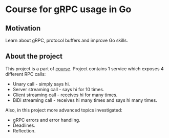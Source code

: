 # Course for gRPC usage in Go

## Motivation

Learn about gRPC, protocol buffers and improve Go skills.

## About the project

This project is a part of [course](https://www.udemy.com/course/grpc-golang/). Project contains 1 service which exposes 4 different RPC calls:

- Unary call - simply says hi.
- Server streaming call - says hi for 10 times.
- Client streaming call - receives hi for many times.
- BiDi streaming call - receives hi many times and says hi many times.

Also, in this project more advanced topics investigated:

- gRPC errors and error handling.
- Deadlines.
- Reflection.
